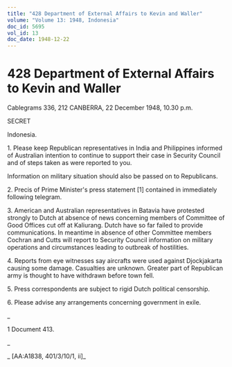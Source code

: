 ```yaml
---
title: "428 Department of External Affairs to Kevin and Waller"
volume: "Volume 13: 1948, Indonesia"
doc_id: 5695
vol_id: 13
doc_date: 1948-12-22
---
```


# 428 Department of External Affairs to Kevin and Waller

Cablegrams 336, 212 CANBERRA, 22 December 1948, 10.30 p.m.

SECRET

Indonesia.

1\. Please keep Republican representatives in India and Philippines informed of Australian intention to continue to support their case in Security Council and of steps taken as were reported to you.

Information on military situation should also be passed on to Republicans.

2\. Precis of Prime Minister's press statement [1] contained in immediately following telegram.

3\. American and Australian representatives in Batavia have protested strongly to Dutch at absence of news concerning members of Committee of Good Offices cut off at Kaliurang. Dutch have so far failed to provide communications. In meantime in absence of other Committee members Cochran and Cutts will report to Security Council information on military operations and circumstances leading to outbreak of hostilities.

4\. Reports from eye witnesses say aircrafts were used against Djockjakarta causing some damage. Casualties are unknown. Greater part of Republican army is thought to have withdrawn before town fell.

5\. Press correspondents are subject to rigid Dutch political censorship.

6\. Please advise any arrangements concerning government in exile.

_

1 Document 413.

_

_ [AA:A1838, 401/3/10/1, ii]_
